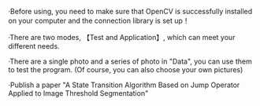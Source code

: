 ·Before using, you need to make sure that OpenCV is successfully installed on your computer and the connection library is set up！

·There are two modes, 【Test and Application】, which can meet your different needs. 

·There are a single photo and a series of photo in "Data", you can use them to test the program.
(Of course, you can also choose your own pictures)

·Publish a paper "A State Transition Algorithm Based on Jump Operator Applied to Image Threshold Segmentation"
